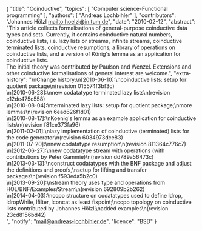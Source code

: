 {
    "title": "Coinductive",
    "topics": [
        "Computer science-Functional programming"
    ],
    "authors": [
        "Andreas Lochbihler"
    ],
    "contributors": "Johannes Hölzl <mailto:hoelzl@in.tum.de>",
    "date": "2010-02-12",
    "abstract": "This article collects formalisations of general-purpose coinductive data types and sets. Currently, it contains coinductive natural numbers, coinductive lists, i.e. lazy lists or streams, infinite streams, coinductive terminated lists, coinductive resumptions, a library of operations on coinductive lists, and a version of König's lemma as an application for coinductive lists.<br>The initial theory was contributed by Paulson and Wenzel. Extensions and other coinductive formalisations of general interest are welcome.",
    "extra-history": "\nChange history:\n[2010-06-10]:\ncoinductive lists: setup for quotient package\n(revision 015574f3bf3c)<br>\n[2010-06-28]:\nnew codatatype terminated lazy lists\n(revision e12de475c558)<br>\n[2010-08-04]:\nterminated lazy lists: setup for quotient package;\nmore lemmas\n(revision 6ead626f1d01)<br>\n[2010-08-17]:\nKoenig's lemma as an example application for coinductive lists\n(revision f81ce373fa96)<br>\n[2011-02-01]:\nlazy implementation of coinductive (terminated) lists for the code generator\n(revision 6034973dce83)<br>\n[2011-07-20]:\nnew codatatype resumption\n(revision 811364c776c7)<br>\n[2012-06-27]:\nnew codatatype stream with operations (with contributions by Peter Gammie)\n(revision dd789a56473c)<br>\n[2013-03-13]:\nconstruct codatatypes with the BNF package and adjust the definitions and proofs,\nsetup for lifting and transfer packages\n(revision f593eda5b2c0)<br>\n[2013-09-20]:\nstream theory uses type and operations from HOL/BNF/Examples/Stream\n(revision 692809b2b262)<br>\n[2014-04-03]:\nccpo structure on codatatypes used to define ldrop, ldropWhile, lfilter, lconcat as least fixpoint;\nccpo topology on coinductive lists contributed by Johannes Hölzl;\nadded examples\n(revision 23cd8156bd42)<br>",
    "notify": "mail@andreas-lochbihler.de",
    "licence": "BSD"
}